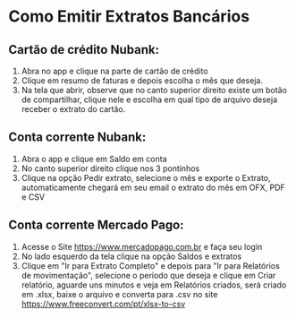 # Como Emitir Extratos Bancários

## Cartão de crédito Nubank:

1. Abra no app e clique na parte de cartão de crédito
2. Clique em resumo de faturas e depois escolha o mês que deseja.
3. Na tela que abrir, observe que no canto superior direito existe um botão de compartilhar, clique nele e escolha em qual tipo de arquivo deseja receber o extrato do cartão.

## Conta corrente Nubank:

1. Abra o app e clique em Saldo em conta
2. No canto superior direito clique nos 3 pontinhos
3. Clique na opção Pedir extrato, selecione o mês e exporte o Extrato, automaticamente chegará em seu email o extrato do mês em OFX, PDF e CSV

## Conta corrente Mercado Pago:

1. Acesse o Site https://www.mercadopago.com.br e faça seu login
2. No lado esquerdo da tela clique na opção Saldos e extratos
3. Clique em "Ir para Extrato Completo" e depois para "Ir para Relatórios de movimentação", selecione o período que deseja e clique em Criar relatório, aguarde uns minutos e veja em Relatórios criados, será criado em .xlsx, baixe o arquivo e converta para .csv no site https://www.freeconvert.com/pt/xlsx-to-csv


